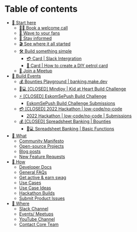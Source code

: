 # Table of contents

* [🎯 Start here](README.md)
  * [🙋‍♂️ Book a welcome call](https://calendly.com/nick-offerzen/community-welcome-chat)
  * [👋 Wave to your fans](https://offerzen-community.slack.com/archives/C02NLURKKRT)
  * [🤯 Stay informed](https://offerzen-community.slack.com/archives/CUBJ511K8)
  * [🎬 See where it all started](https://www.youtube.com/watch?v=PcU0aT5ckDM)
  * [🛠 Build something simple](readme/build-something-simple/README.md)
    * [💳 Card | Slack Intergration](readme/build-something-simple/card-or-slack-intergration.md)
    * [🚗 Card | How to create a DIY petrol card](readme/build-something-simple/card-or-how-to-create-a-diy-petrol-card.md)
  * [🚀 Join a Meetup](https://lu.ma/pb-community)
* [🧱 Build Events](build-events/README.md)
  * [💰 Bounties Playground | banking.make.dev](build-events/bounties-playground-or-banking.make.dev.md)
  * [👩💻 \[CLOSED\] Mindjoy | Kid at Heart Build Challenge](build-events/closed-mindjoy-or-kid-at-heart-build-challenge.md)
  * [⚡ \[CLOSED\] EskomSePush Build Challenge](build-events/closed-eskomsepush-build-challenge/README.md)
    * [EskomSePush Build Challenge Submissions](build-events/closed-eskomsepush-build-challenge/eskomsepush-build-challenge-submissions.md)
  * [💳 \[CLOSED\] 2022 Hackathon | low-code/no-code](build-events/q2-2022-hackathon-or-low-code-no-code.md)
    * [2022 Hackathon | low-code/no-code | Submissions](build-events/q2-2022-hackathon-or-low-code-no-code/2022-hackathon-or-low-code-no-code-or-submissions.md)
  * [💰 \[CLOSED\] Spreadsheet Banking | Bounties](build-events/closed-spreadsheet-banking-or-bounties/README.md)
    * [👩💻 Spreadsheet Banking | Basic Functions](build-events/closed-spreadsheet-banking-or-bounties/spreadsheet-banking-or-basic-functions.md)
* [🧭 What](what/README.md)
  * [Community Manifesto](community-manifesto.md)
  * [Open-source Projects](https://gitlab.com/offerzen-community/investec-programmable-banking/command-center#open-source-projects)
  * [Blog posts](blog-posts.md)
  * [New Feature Requests](https://programmable-banking-community.canny.io)
* [🧰 How](how/README.md)
  * [Developer Docs](https://developer.investec.com/programmable-banking/#programmable-banking)
  * [General FAQs](how/general-faqs.md)
  * [Get active & earn swag](how/get-active-and-earn-swag.md)
  * [Use Cases](https://docs.google.com/presentation/d/e/2PACX-1vSzZVMj7pM7ERf9VC5k2igNjIpcEgPgNCcnvL1cJMMJV8riUypeejrXLMALiWPbFCXv2pe95thsIdvL/pub?start=false\&loop=false\&delayms=3000\&slide=id.gc65e878078\_6\_14)
  * [Use Case Ideas](use-cases.md)
  * [Hackathon Builds](https://gitlab.com/offerzen-community/investec-programmable-banking/command-center#hackathon-build-submissions)
  * [Submit Product Issues](https://gitlab.com/offerzen-community/investec-programmable-banking/issues-and-ideas)
* [📍 Where](where/README.md)
  * [Slack Channel](https://offerzen-community.slack.com/archives/CUBJ511K8)
  * [Events/ Meetups](https://lu.ma/ipb-community)
  * [YouTube Channel](https://www.youtube.com/watch?v=PcU0aT5ckDM\&list=PLjTry3duaTAGJ6UOW5ISS\_ymV46-VqkPa)
  * [Contact Core Team](mailto:community-investec@offerzen.com)
